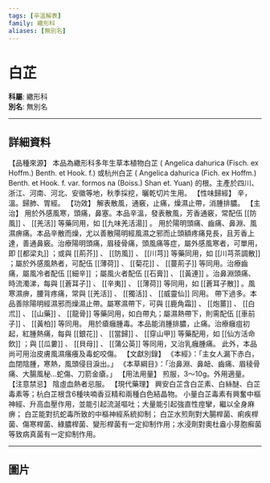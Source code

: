 ```yaml
---
tags: [辛溫解表]
family: 繖形科
aliases: [無別名]
---
```


# 白芷

**科屬**: 繖形科  
**別名**: 無別名  

---

## 詳細資料
【品種來源】
本品為繖形科多年生草本植物白芷 (
Angelica dahurica
(Fisch. ex Hoffm.) Benth. et Hook. f.) 或杭州白芷 (
Angelica dahurica
(Fich. ex Hoffm.) Benth. et Hook. f. var. formos na (Boiss.) Shan et. Yuan) 的根。主產於四川、浙江、河南、河北、安徽等地，秋季採挖，曬乾切片生用。
【性味歸經】
辛，溫。歸肺、胃經。
【功效】
解表散風，通竅，止痛，燥濕止帶，消腫排膿。
【主治】
用於外感風寒，頭痛，鼻塞。本品辛溫，發表散風，芳香通竅，常配伍 [[防風]] 、 [[羌活]] 等藥同用，如 [[九味羌活湯]] 。
用於陽明頭痛、齒痛、鼻淵、風濕痹痛。本品辛散而燥，尤以善散陽明經風濕之邪而止頭額疼痛見長，且芳香上達，善通鼻竅。治療陽明頭痛，眉稜骨痛，頭風痛等症，屬外感風寒者，可單用，即 [[都梁丸]] ；或與 [[荊芥]] 、 [[防風]] 、 [[川芎]] 等藥同用，如 [[川芎茶調散]] ；屬於外感風熱者，可配伍 [[薄荷]] 、 [[菊花]] 、 [[蔓荊子]] 等同用。治療齒痛，屬風冷者配伍 [[細辛]] ；屬風火者配伍 [[石膏]] 、 [[黃連]] 。治鼻淵頭痛、時流濁涕，每與 [[蒼耳子]] 、 [[辛夷]] 、 [[薄荷]] 等同用，如 [[蒼耳子散]] 。風寒濕痹，腰背疼痛，常與 [[羌活]] 、 [[獨活]] 、 [[威靈仙]] 同用。
帶下過多。本品善除陽明經濕邪而燥濕止帶。屬寒濕帶下，可與 [[鹿角霜]] 、 [[炮薑]] 、 [[白朮]] 、 [[山藥]] 、 [[龍骨]] 等藥同用，如白帶丸；屬濕熱帶下，則需配伍 [[車前子]] 、 [[黃柏]] 等同用。
用於瘡癰腫毒。本品能消腫排膿，止痛。治療癰疽初起，紅腫熱痛，每與 [[銀花]] 、 [[當歸]] 、 [[穿山甲]] 等藥配用，如 [[仙方活命飲]] ；與 [[瓜蔞]] 、 [[貝母]] 、 [[蒲公英]] 等同用，又治乳癰腫痛。
此外，本品尚可用治皮膚風濕瘙癢及毒蛇咬傷。
【文獻別錄】
《本經》：「主女人漏下赤白，血閉陰腫，寒熱，風頭侵目淚出。」
《本草綱目》：「治鼻淵、鼻衄、齒痛、眉稜骨痛、大腸風秘…蛇傷、刀箭金瘡。」
【用法用量】
煎服，3～10g。外用適量。
【注意禁忌】
陰虛血熱者忌服。
【現代藥理】
興安白芷含白芷素、白絲醚、白芷毒素等；杭白芷根含6種呋喃香豆精和兩種白色結晶物。
小量白芷毒素有興奮中樞神經、升高血壓作用，並能引起流涎嘔吐；大量能引起強直性痙攣，繼以全身麻痹；
白芷能對抗蛇毒所致的中樞神經系統抑制；
白芷水煎劑對大腸桿菌、痢疾桿菌、傷寒桿菌、綠膿桿菌、變形桿菌有一定抑制作用；水浸劑對奧杜盎小芽胞癬菌等致病真菌有一定抑制作用。

---

## 圖片
